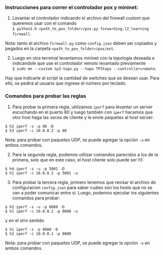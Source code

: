 ### Instrucciones para correr el controlador pox y mininet:

1) Levantar el controlador indicando el archivo del firewall custom que queremos usar 
con el comando <br> `$ python3.9 <path_to_pox_folder>/pox.py forwarding.l2_learning firewall`.

Nota: tanto el archivo `firewall.py` como `config.json` deben ser copiados y pegados en la carpeta `<path_to_pox_folder>/pox/ext`.

2) Luego en otra terminal levantamos mininet con la topología deseada e indicandole que use el 
controlador remoto levantado previamente <br> `$ sudo mn --custom tp3-topo.py --topo TP3topo --controller=remote`.

Hay que indicarle al script la cantidad de switches que se desean usar. Para ello, se pedirá al usuario que ingrese el número por teclado.

### Comandos para probar las reglas

1) Para probar la primera regla, utilizamos `iperf` para levantar un server escuchando en el puerto 80 y luego también con `iperf` hacemos que otro host haga las veces de cliente y le envíe paquetes al host server:  

`$ h2 iperf -s -p 80 -D`  
`$ h3 iperf -c 10.0.0.2 -p 80`

Nota: para probar con paquetes UDP, se puede agregar la opción `-u` en ambos comandos.

2) Para la segunda regla, podemos utilizar comandos parecidos a los de la primera, solo que en este caso, el host cliente solo puede ser h1:

`$ h4 iperf -s -u -p 5001 -D`  
`$ h1 iperf -c 10.0.0.2 -p 5001 -u`

3) Para probar la tercera regla, primero tenemos que revisar el archivo de configuracion `config.json` para saber cuáles son los hosts que no se van a poder comunicar entre si. Luego, podemos ejecutar los siguientes comandos para probar:  

`$ h2 iperf -s -u -p 8080 -D`  
`$ h1 iperf -c 10.0.0.2 -p 8080 -u`

y en el otro sentido

`$ h1 iperf -s -p 8080 -D`  
`$ h2 iperf -c 10.0.0.1 -p 8080`

Nota: para probar con paquetes UDP, se puede agregar la opción `-u` en ambos comandos.



